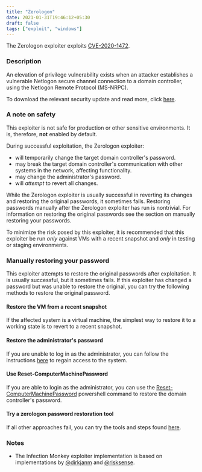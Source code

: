 ```yaml
---
title: "Zerologon"
date: 2021-01-31T19:46:12+05:30
draft: false
tags: ["exploit", "windows"]
---
```


The Zerologon exploiter exploits [CVE-2020-1472](https://cve.mitre.org/cgi-bin/cvename.cgi?name=CVE-2020-1472).


### Description

An elevation of privilege vulnerability exists when an attacker establishes a vulnerable Netlogon secure channel connection to a domain controller, using the Netlogon Remote Protocol (MS-NRPC).

To download the relevant security update and read more, click [here](https://msrc.microsoft.com/update-guide/en-US/vulnerability/CVE-2020-1472).

### A note on safety

This exploiter is not safe for production or other sensitive environments. It
is, therefore, **not** enabled by default.

During successful exploitation, the Zerologon exploiter:

* will temporarily change the target domain controller's password.
* may break the target domain controller's communication with other systems in the network, affecting functionality.
* may change the administrator's password.
* will *attempt* to revert all changes.

While the Zerologon exploiter is usually successful in reverting its changes
and restoring the original passwords, it sometimes fails. Restoring passwords
manually after the Zerologon exploiter has run is nontrivial. For information
on restoring the original passwords see the section on manually restoring your
passwords.

To minimize the risk posed by this exploiter, it is recommended that this
exploiter be run _only_ against VMs with a recent snapshot and _only_ in
testing or staging environments.


### Manually restoring your password

This exploiter attempts to restore the original passwords after exploitation.
It is usually successful, but it sometimes fails. If this exploiter has changed
a password but was unable to restore the original, you can try the following
methods to restore the original password.

#### Restore the VM from a recent snapshot

If the affected system is a virtual machine, the simplest way to restore it to
a working state is to revert to a recent snapshot.

#### Restore the administrator's password

If you are unable to log in as the administrator, you can follow the
instructions
[here](https://www.top-password.com/knowledge/reset-windows-server-2019-password.html)
to regain access to the system.

#### Use Reset-ComputerMachinePassword

If you are able to login as the administrator, you can use the
[Reset-ComputerMachinePassword](https://docs.microsoft.com/en-us/powershell/module/microsoft.powershell.management/reset-computermachinepassword?view=powershell-5.1)
powershell command to restore the domain controller's password.


#### Try a zerologon password restoration tool
If all other approaches fail, you can try the tools and steps found
[here](https://github.com/risksense/zerologon).



### Notes

* The Infection Monkey exploiter implementation is based on implementations by [@dirkjanm](https://github.com/dirkjanm/CVE-2020-1472/) and [@risksense](https://github.com/risksense/zerologon).
